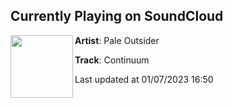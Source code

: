 ## Currently Playing on SoundCloud

[<img align="left" width="100" src="https://i1.sndcdn.com/artworks-yl6Ep9HS3vyPqxVq-VRjL4Q-t500x500.jpg">](https://soundcloud.com/user-586389948/continuum)

**Artist**: Pale Outsider 

**Track**: Continuum

Last updated at 01/07/2023 16:50
